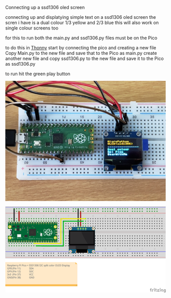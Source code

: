 Connecting up a ssd1306 oled screen

connecting up and displatying simple text on a ssd1306 oled screen
the scren i have is a dual colour 1/3 yellow and 2/3 blue
this will also work on single colour screens too

for this to run both the main.py and ssd1306.py files must be on the Pico

to do this in [Thonny](https://thonny.org) start by connecting the pico and creating a new file
Copy Main.py to the new file and save that to the Pico as main.py
create another new file and copy ssd1306.py to the new file and save it to the Pico as ssd1306.py

to run hit the green play button 



![Alt text](https://github.com/evilbobbins/BearWithMe/blob/main/RaspberryPi_Pico/MicroPython/ssd1306/ssd1306_wiring.jpg?raw=true "Image")

![Alt text](https://github.com/evilbobbins/BearWithMe/blob/main/RaspberryPi_Pico/MicroPython/ssd1306/ssd1306.png?raw=true "Image")
